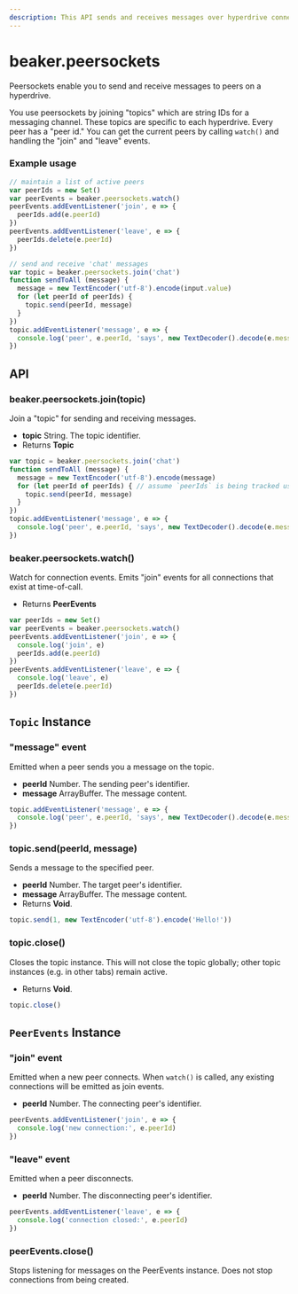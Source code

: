 ```yaml
---
description: This API sends and receives messages over hyperdrive connections
---
```


# beaker.peersockets

Peersockets enable you to send and receive messages to peers on a hyperdrive.

You use peersockets by joining "topics" which are string IDs for a messaging channel. These topics are specific to each hyperdrive. Every peer has a "peer id." You can get the current peers by calling `watch()` and handling the "join" and "leave" events.

### Example usage

```javascript
// maintain a list of active peers
var peerIds = new Set()
var peerEvents = beaker.peersockets.watch()
peerEvents.addEventListener('join', e => {
  peerIds.add(e.peerId)
})
peerEvents.addEventListener('leave', e => {
  peerIds.delete(e.peerId)
})

// send and receive 'chat' messages
var topic = beaker.peersockets.join('chat')
function sendToAll (message) {
  message = new TextEncoder('utf-8').encode(input.value)
  for (let peerId of peerIds) {
    topic.send(peerId, message)
  }
})
topic.addEventListener('message', e => {
  console.log('peer', e.peerId, 'says', new TextDecoder().decode(e.message))
})
```

## API

### beaker.peersockets.join\(topic\)

Join a "topic" for sending and receiving messages.

* **topic** String. The topic identifier.
* Returns **Topic**

```javascript
var topic = beaker.peersockets.join('chat')
function sendToAll (message) {
  message = new TextEncoder('utf-8').encode(message)
  for (let peerId of peerIds) { // assume `peerIds` is being tracked using watch()
    topic.send(peerId, message)
  }
})
topic.addEventListener('message', e => {
  console.log('peer', e.peerId, 'says', new TextDecoder().decode(e.message))
})
```

### beaker.peersockets.watch\(\)

Watch for connection events. Emits "join" events for all connections that exist at time-of-call.

* Returns **PeerEvents**

```javascript
var peerIds = new Set()
var peerEvents = beaker.peersockets.watch()
peerEvents.addEventListener('join', e => {
  console.log('join', e)
  peerIds.add(e.peerId)
})
peerEvents.addEventListener('leave', e => {
  console.log('leave', e)
  peerIds.delete(e.peerId)
})
```

## `Topic` Instance

###  "message" event

Emitted when a peer sends you a message on the topic.

* **peerId** Number. The sending peer's identifier.
* **message** ArrayBuffer. The message content.

```javascript
topic.addEventListener('message', e => {
  console.log('peer', e.peerId, 'says', new TextDecoder().decode(e.message))
})
```

### topic.send\(peerId, message\)

Sends a message to the specified peer.

* **peerId** Number. The target peer's identifier.
* **message** ArrayBuffer. The message content.
* Returns **Void**.

```javascript
topic.send(1, new TextEncoder('utf-8').encode('Hello!'))
```

### topic.close\(\)

Closes the topic instance. This will not close the topic globally; other topic instances \(e.g. in other tabs\) remain active.

* Returns **Void**.

```javascript
topic.close()
```

## `PeerEvents` Instance

### "join" event

Emitted when a new peer connects. When `watch()` is called, any existing connections will be emitted as join events.

* **peerId** Number. The connecting peer's identifier.

```javascript
peerEvents.addEventListener('join', e => {
  console.log('new connection:', e.peerId)
})
```

### "leave" event

Emitted when a peer disconnects.

* **peerId** Number. The disconnecting peer's identifier.

```javascript
peerEvents.addEventListener('leave', e => {
  console.log('connection closed:', e.peerId)
})
```

### peerEvents.close\(\)

Stops listening for messages on the PeerEvents instance. Does not stop connections from being created.

